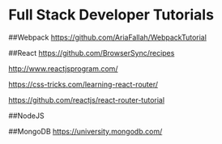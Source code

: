 # Full Stack Developer Tutorials

##Webpack
https://github.com/AriaFallah/WebpackTutorial

##React
https://github.com/BrowserSync/recipes

http://www.reactjsprogram.com/

https://css-tricks.com/learning-react-router/

https://github.com/reactjs/react-router-tutorial

##NodeJS

##MongoDB
https://university.mongodb.com/
